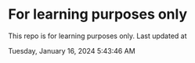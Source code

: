 # For learning purposes only
This repo is for learning purposes only.
Last updated at

Tuesday, January 16, 2024 5:43:46 AM

